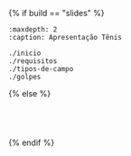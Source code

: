 {% if build == "slides" %}

<!-- BUILDING THE SLIDES -->

```{toctree}
:maxdepth: 2
:caption: Apresentação Tênis

./inicio
./requisitos
./tipos-de-campo
./golpes

```

{% else %}


<!-- BUILDING THE PAGES -->

```{include} ./inicio.md
```

```{include} ./requisitos.md
```

```{include} ./tipos-de-campo.md
```

```{include} ./golpes.md
```

{% endif %}
